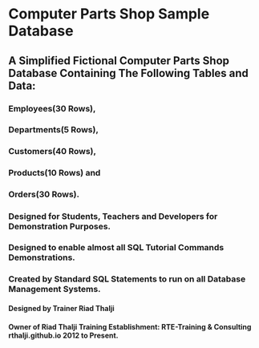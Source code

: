 # Computer Parts Shop Sample Database
## A Simplified Fictional Computer Parts Shop Database Containing The Following Tables and Data: 
### Employees(30 Rows), 
### Departments(5 Rows), 
### Customers(40 Rows), 
### Products(10 Rows) and 
### Orders(30 Rows).
##### 
### Designed for Students, Teachers and Developers for Demonstration Purposes.
### Designed to enable almost all SQL Tutorial Commands Demonstrations.
### Created by Standard SQL Statements to run on all Database Management Systems.
#### Designed by Trainer Riad Thalji
#### Owner of Riad Thalji Training Establishment: RTE-Training & Consulting rthalji.github.io 2012 to Present.
